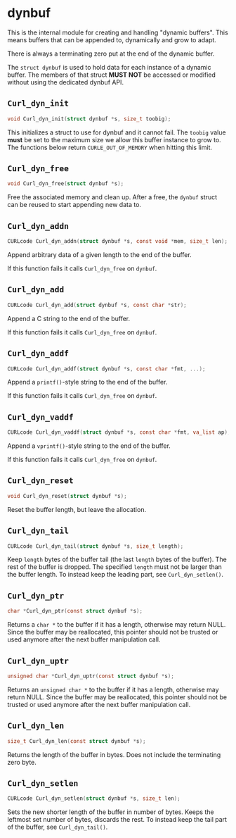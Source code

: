 # dynbuf

This is the internal module for creating and handling "dynamic buffers". This
means buffers that can be appended to, dynamically and grow to adapt.

There is always a terminating zero put at the end of the dynamic buffer.

The `struct dynbuf` is used to hold data for each instance of a dynamic
buffer. The members of that struct **MUST NOT** be accessed or modified
without using the dedicated dynbuf API.

## `Curl_dyn_init`

```c
void Curl_dyn_init(struct dynbuf *s, size_t toobig);
```

This initializes a struct to use for dynbuf and it cannot fail. The `toobig`
value **must** be set to the maximum size we allow this buffer instance to
grow to. The functions below return `CURLE_OUT_OF_MEMORY` when hitting this
limit.

## `Curl_dyn_free`

```c
void Curl_dyn_free(struct dynbuf *s);
```

Free the associated memory and clean up. After a free, the `dynbuf` struct can
be reused to start appending new data to.

## `Curl_dyn_addn`

```c
CURLcode Curl_dyn_addn(struct dynbuf *s, const void *mem, size_t len);
```

Append arbitrary data of a given length to the end of the buffer.

If this function fails it calls `Curl_dyn_free` on `dynbuf`.

## `Curl_dyn_add`

```c
CURLcode Curl_dyn_add(struct dynbuf *s, const char *str);
```

Append a C string to the end of the buffer.

If this function fails it calls `Curl_dyn_free` on `dynbuf`.

## `Curl_dyn_addf`

```c
CURLcode Curl_dyn_addf(struct dynbuf *s, const char *fmt, ...);
```

Append a `printf()`-style string to the end of the buffer.

If this function fails it calls `Curl_dyn_free` on `dynbuf`.

## `Curl_dyn_vaddf`

```c
CURLcode Curl_dyn_vaddf(struct dynbuf *s, const char *fmt, va_list ap);
```

Append a `vprintf()`-style string to the end of the buffer.

If this function fails it calls `Curl_dyn_free` on `dynbuf`.

## `Curl_dyn_reset`

```c
void Curl_dyn_reset(struct dynbuf *s);
```

Reset the buffer length, but leave the allocation.

## `Curl_dyn_tail`

```c
CURLcode Curl_dyn_tail(struct dynbuf *s, size_t length);
```

Keep `length` bytes of the buffer tail (the last `length` bytes of the
buffer). The rest of the buffer is dropped. The specified `length` must not be
larger than the buffer length. To instead keep the leading part, see
`Curl_dyn_setlen()`.

## `Curl_dyn_ptr`

```c
char *Curl_dyn_ptr(const struct dynbuf *s);
```

Returns a `char *` to the buffer if it has a length, otherwise may return
NULL. Since the buffer may be reallocated, this pointer should not be trusted
or used anymore after the next buffer manipulation call.

## `Curl_dyn_uptr`

```c
unsigned char *Curl_dyn_uptr(const struct dynbuf *s);
```

Returns an `unsigned char *` to the buffer if it has a length, otherwise may
return NULL. Since the buffer may be reallocated, this pointer should not be
trusted or used anymore after the next buffer manipulation call.

## `Curl_dyn_len`

```c
size_t Curl_dyn_len(const struct dynbuf *s);
```

Returns the length of the buffer in bytes. Does not include the terminating
zero byte.

## `Curl_dyn_setlen`

```c
CURLcode Curl_dyn_setlen(struct dynbuf *s, size_t len);
```

Sets the new shorter length of the buffer in number of bytes. Keeps the
leftmost set number of bytes, discards the rest. To instead keep the tail part
of the buffer, see `Curl_dyn_tail()`.
